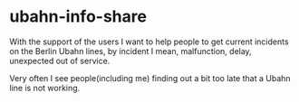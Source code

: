 # ubahn-info-share

With the support of the users I want to help people to get current incidents on the Berlin Ubahn lines, by incident I mean, malfunction, delay, unexpected out of service.

Very often I see people(including me) finding out a bit too late that a Ubahn line is not working.
